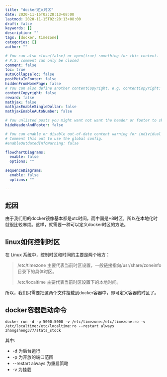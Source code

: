 ```yaml
---
title: "docker定义时区"
date: 2020-11-15T02:28:13+08:00
lastmod: 2020-11-15T02:28:13+08:00
draft: false
keywords: []
description: ""
tags: [docker, timezone]
categories: []
author: ""

# You can also close(false) or open(true) something for this content.
# P.S. comment can only be closed
comment: false
toc: true
autoCollapseToc: false
postMetaInFooter: false
hiddenFromHomePage: false
# You can also define another contentCopyright. e.g. contentCopyright: "This is another copyright."
contentCopyright: false
reward: false
mathjax: false
mathjaxEnableSingleDollar: false
mathjaxEnableAutoNumber: false

# You unlisted posts you might want not want the header or footer to show
hideHeaderAndFooter: false

# You can enable or disable out-of-date content warning for individual post.
# Comment this out to use the global config.
#enableOutdatedInfoWarning: false

flowchartDiagrams:
  enable: false
  options: ""

sequenceDiagrams: 
  enable: false
  options: ""

---
```

## 起因

由于我们用的docker镜像基本都是utc时间，而中国是+8时区，所以在本地化时就很比较麻烦。这样，就需要一种可以定义docker时区的方法。

## linux如何控制时区

在 Linux 系统中，控制时区和时间的主要是两个地方：
> /etc/timezone 主要代表当前时区设置，一般链接指向/usr/share/zoneinfo目录下的具体时区。
>
> /etc/localtime 主要代表当前时区设置下的本地时间。

所以，我们只需要把这两个文件挂载到docker容器中，即可定义容器的时区了。

## docker容器启动命令

```shell
docker run -d -p 5000:5000 -v /etc/timezone:/etc/timezone:ro -v /etc/localtime:/etc/localtime:ro --restart always zhangsheng377/stats_stock
```

其中:

* -d 为后台运行
* -p 为开放的端口范围
* --restart always 为重启策略
* -v 为挂载
